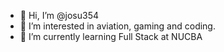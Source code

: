 - 👋 Hi, I’m @josu354
- 👀 I’m interested in aviation, gaming and coding.
- 🌱 I’m currently learning Full Stack at NUCBA
<!---
josu354/josu354 is a ✨ special ✨ repository because its `README.md` (this file) appears on your GitHub profile.
You can click the Preview link to take a look at your changes.
--->
